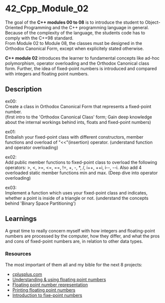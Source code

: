 # 42_Cpp_Module_02

The goal of the **C++ modules 00 to 08** is to introduce the student to Object-Oriented Programming and the C++ programming language in general.
Because of the complexity of the language, the students code has to comply with the C++98 standard.  
From Module 02 to Module 08, the classes must be designed in the Orthodox Canonical Form, except when explicitely stated otherwise.

**C++ module 02** introduces the learner to fundamental concepts like ad-hoc polymorphism, operator overloading and the Orthodox Canonical class form. Further, the idea of fixed-point numbers is introduced and compared with integers and floating point numbers.

## Description

ex00:  
Create a class in Orthodox Canonical Form that represents a fixed-point number.  
(first intro to the 'Orthodox Canonical Class' form; Gain deep knowledge about the internal workings behind ints, floats and fixed-point numbers)

ex01:  
Embalish your fixed-point class with different constructors, member functions and overload of "<<"(insertion) operator.
(understand function and operator overloading)

ex02:  
Add public member functions to fixed-point class to overload the following operators: >, <, >=, <=, ==, !=, +, -, *, /, i++, ++i, i--, --i.
Also add 4 overloaded static member functions min and max.
(Deep dive into operator overloading)

ex03:  
Implement a function which uses your fixed-point class and indicates, whether a point is inside of a triangle or not.
(understand the concepts behind 'Binary Space Partitioning')

## Learnings

A great time to really concern myself with how integers and floating-point numbers are processed by the computer, how they differ, and what the pros and cons of fixed-point numbers are, in relation to other data types.

### Resources

The most important of them all and my bible for the next 8 projects:
* [cplusplus.com](http://www.cplusplus.com/)
* [Understanding & using floating point numbers](https://www.cprogramming.com/tutorial/floating_point/understanding_floating_point.html)
* [Floating point number representation](https://www.cprogramming.com/tutorial/floating_point/understanding_floating_point_representation.html)
* [Printing floating point numbers](https://www.cprogramming.com/tutorial/floating_point/understanding_floating_point_printing.html)
* [Introduction to fixe-point numbers](https://inst.eecs.berkeley.edu//~cs61c/sp06/handout/fixedpt.html)

